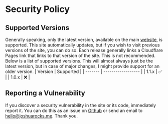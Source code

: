 # Security Policy

## Supported Versions

Generally speaking, only the latest version, available on the main [website](https://citations.joshuarocks.me), is supported. This site automatically updates, but if you wish to visit previous versions of the site, you can do so. Each release generally links a Cloudflare Pages link that links to that version of the site. This is not recommended. Below is a list of supported versions. This will almost always just be the latest version, but in case of major changes, I might provide support for an older version.
| Version | Supported          |
| ------- | ------------------ |
| 1.1.x   | :white_check_mark: |
| 1.0.x   | :x:  |


## Reporting a Vulnerability

If you discover a security vulnerability in the site or its code, immediately report it. You can do this as an issue on [Github](https://github.com/Thatoddone1/citations/issues) or send an email to [hello@joshuarocks.me](mailto:hello@joshuarocks.me). Thank you.
